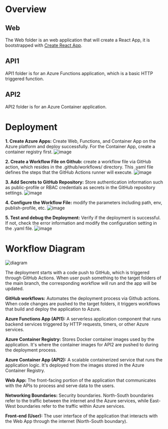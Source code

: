 # Overview

## Web
The Web folder is an web application that will create a React App, it is bootstrapped with [Create React App](https://github.com/facebook/create-react-app).

## API1
API1 folder is for an Azure Functions application, which is a basic HTTP triggered function.

## API2
API2 folder is for an Azure Container application.

# Deployment
**1. Create Azure Apps:** Create Web, Functions, and Container App on the Azure platform and deploy successfully. For the Container App, create a container registry first.
![image](https://github.com/spark-classes/assignment-1-Maolin-Wei/assets/144057115/5867fd43-9b63-4ea1-a5eb-bde207de053e)

**2. Create a Workflow File on Github:** create a workflow file via GitHub action, which resides in the .github/workflows/ directory. This .yaml file defines the steps that the GitHub Actions runner will execute.
![image](https://github.com/spark-classes/assignment-1-Maolin-Wei/assets/144057115/966dcfb5-e0c5-4e48-8c22-0efc170b1409)

**3. Add Secrets to GitHub Repository:** Store authentication information such as public-profile or RBAC credentials as secrets in the GitHub repository settings. 
![image](https://github.com/spark-classes/assignment-1-Maolin-Wei/assets/144057115/cf012476-6edc-4d07-9e48-827671fc5e9d)

**4. Configure the Workflow File:** modify the parameters including path, env, publish-profile, etc.
![image](https://github.com/spark-classes/assignment-1-Maolin-Wei/assets/144057115/5d846030-fea1-42e2-bda5-43fb4386491f)

**5. Test and debug the Deployment:** Verify if the deployment is successful. If not, check the error information and modify the configuration setting in the .yaml file.
![image](https://github.com/spark-classes/assignment-1-Maolin-Wei/assets/144057115/33d861e2-a01c-4e26-a0ac-cf687b37224a)

# Workflow Diagram
![diagram](https://github.com/spark-classes/assignment-1-Maolin-Wei/assets/144057115/35d67af6-0cb0-4dc0-a879-1ae53c6c9087)

The deployment starts with a code push to GitHub, which is triggered through GitHub Actions. When user push something to the target folders of the main branch, the corresponding workflow will run and the app will be updated.

**GitHub workflows:** Automates the deployment process via Github actions. When code changes are pushed to the target folders, it triggers workflows that build and deploy the application to Azure.

**Azure Functions App (API1):** A serverless application component that runs backend services triggered by HTTP requests, timers, or other Azure services.

**Azure Container Registry:** Stores Docker container images used by the application. It's where the container images for API2 are pushed to during the deployment process.

**Azure Container App (API2):** A scalable containerized service that runs the application logic. It's deployed from the images stored in the Azure Container Registry.

**Web App:** The front-facing portion of the application that communicates with the APIs to process and serve data to the users.

**Networking Boundaries:** Security boundaries. North-South boundaries refer to the traffic between the internet and the Azure services, while East-West boundaries refer to the traffic within Azure services.

**Front-end (User):** The user interface of the application that interacts with the Web App through the internet (North-South boundary).
